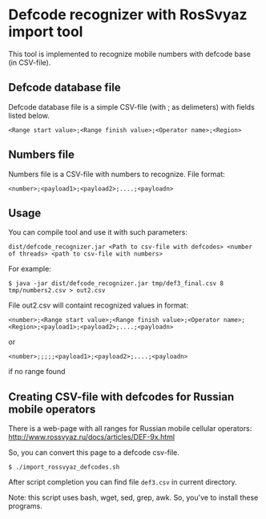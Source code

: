 # Defcode recognizer with RosSvyaz import tool

This tool is implemented to recognize mobile numbers with defcode base (in CSV-file).

## Defcode database file

Defcode database file is a simple CSV-file (with ; as delimeters) with fields listed below.

```
<Range start value>;<Range finish value>;<Operator name>;<Region>
```

## Numbers file

Numbers file is a CSV-file with numbers to recognize. File format:

```
<number>;<payload1>;<payload2>;....;<payloadn>
```

## Usage

You can compile tool and use it with such parameters:

```
dist/defcode_recognizer.jar <Path to csv-file with defcodes> <number of threads> <path to csv-file with numbers>
```

For example:

```
$ java -jar dist/defcode_recognizer.jar tmp/def3_final.csv 8 tmp/numbers2.csv > out2.csv
```

File out2.csv will containt recognized values in format:

```
<number>;<Range start value>;<Range finish value>;<Operator name>;<Region>;<payload1>;<payload2>;....;<payloadn>
```

or 

```
<number>;;;;;<payload1>;<payload2>;....;<payloadn>
```

if no range found

## Creating CSV-file with defcodes for Russian mobile operators

There is a web-page with all ranges for Russian mobile cellular operators: http://www.rossvyaz.ru/docs/articles/DEF-9x.html

So, you can convert this page to a defcode csv-file.

```
$ ./import_rossvyaz_defcodes.sh
```

After script completion you can find file ```def3.csv``` in current directory.

Note: this script uses bash, wget, sed, grep, awk. So, you've to install these programs.
